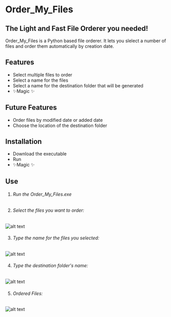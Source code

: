 # Order_My_Files
##  The Light and Fast File Orderer you needed!


Order_My_Files is a Python based file orderer. It lets you slelect a number of files and order them automatically by creation date.

## Features
- Select multiple files to order
- Select a name for the files
- Select a name for the destination folder that will be generated
- ✨Magic ✨

## Future Features
- Order files by modified date or added date
- Choose the location of the destination folder

## Installation
- Download the executable
- Run
- ✨Magic ✨

## Use
1) ###### Run the Order_My_Files.exe

2) ###### Select the files you want to order:
  ![alt text](https://github.com/Ziomike98/Order_My_Files/blob/main/Photos/Foto_Repository1.png?raw=true "Step 1:")
  
3) ###### Type the name for the files you selected:
  ![alt text](https://github.com/Ziomike98/Order_My_Files/blob/main/Photos/Foto_Repository2.png?raw=true "Step 1:")
  
4) ###### Type the destination folder's name: 
  ![alt text](https://github.com/Ziomike98/Order_My_Files/blob/main/Photos/Foto_Repository3.png?raw=true "Step 1:")
  
5) ###### Ordered Files:
  ![alt text](https://github.com/Ziomike98/Order_My_Files/blob/main/Photos/Foto_Repository4.png?raw=true "Step 1:")






